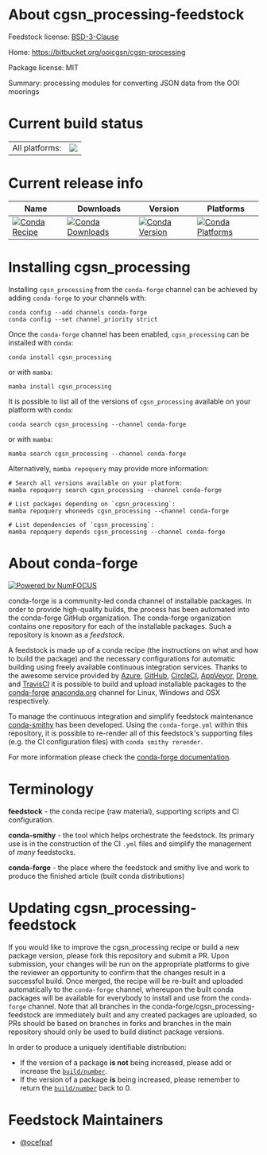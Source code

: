 About cgsn_processing-feedstock
===============================

Feedstock license: [BSD-3-Clause](https://github.com/conda-forge/cgsn_processing-feedstock/blob/main/LICENSE.txt)

Home: https://bitbucket.org/ooicgsn/cgsn-processing

Package license: MIT

Summary: processing modules for converting JSON data from the OOI moorings

Current build status
====================


<table><tr><td>All platforms:</td>
    <td>
      <a href="https://dev.azure.com/conda-forge/feedstock-builds/_build/latest?definitionId=2792&branchName=main">
        <img src="https://dev.azure.com/conda-forge/feedstock-builds/_apis/build/status/cgsn_processing-feedstock?branchName=main">
      </a>
    </td>
  </tr>
</table>

Current release info
====================

| Name | Downloads | Version | Platforms |
| --- | --- | --- | --- |
| [![Conda Recipe](https://img.shields.io/badge/recipe-cgsn_processing-green.svg)](https://anaconda.org/conda-forge/cgsn_processing) | [![Conda Downloads](https://img.shields.io/conda/dn/conda-forge/cgsn_processing.svg)](https://anaconda.org/conda-forge/cgsn_processing) | [![Conda Version](https://img.shields.io/conda/vn/conda-forge/cgsn_processing.svg)](https://anaconda.org/conda-forge/cgsn_processing) | [![Conda Platforms](https://img.shields.io/conda/pn/conda-forge/cgsn_processing.svg)](https://anaconda.org/conda-forge/cgsn_processing) |

Installing cgsn_processing
==========================

Installing `cgsn_processing` from the `conda-forge` channel can be achieved by adding `conda-forge` to your channels with:

```
conda config --add channels conda-forge
conda config --set channel_priority strict
```

Once the `conda-forge` channel has been enabled, `cgsn_processing` can be installed with `conda`:

```
conda install cgsn_processing
```

or with `mamba`:

```
mamba install cgsn_processing
```

It is possible to list all of the versions of `cgsn_processing` available on your platform with `conda`:

```
conda search cgsn_processing --channel conda-forge
```

or with `mamba`:

```
mamba search cgsn_processing --channel conda-forge
```

Alternatively, `mamba repoquery` may provide more information:

```
# Search all versions available on your platform:
mamba repoquery search cgsn_processing --channel conda-forge

# List packages depending on `cgsn_processing`:
mamba repoquery whoneeds cgsn_processing --channel conda-forge

# List dependencies of `cgsn_processing`:
mamba repoquery depends cgsn_processing --channel conda-forge
```


About conda-forge
=================

[![Powered by
NumFOCUS](https://img.shields.io/badge/powered%20by-NumFOCUS-orange.svg?style=flat&colorA=E1523D&colorB=007D8A)](https://numfocus.org)

conda-forge is a community-led conda channel of installable packages.
In order to provide high-quality builds, the process has been automated into the
conda-forge GitHub organization. The conda-forge organization contains one repository
for each of the installable packages. Such a repository is known as a *feedstock*.

A feedstock is made up of a conda recipe (the instructions on what and how to build
the package) and the necessary configurations for automatic building using freely
available continuous integration services. Thanks to the awesome service provided by
[Azure](https://azure.microsoft.com/en-us/services/devops/), [GitHub](https://github.com/),
[CircleCI](https://circleci.com/), [AppVeyor](https://www.appveyor.com/),
[Drone](https://cloud.drone.io/welcome), and [TravisCI](https://travis-ci.com/)
it is possible to build and upload installable packages to the
[conda-forge](https://anaconda.org/conda-forge) [anaconda.org](https://anaconda.org/)
channel for Linux, Windows and OSX respectively.

To manage the continuous integration and simplify feedstock maintenance
[conda-smithy](https://github.com/conda-forge/conda-smithy) has been developed.
Using the ``conda-forge.yml`` within this repository, it is possible to re-render all of
this feedstock's supporting files (e.g. the CI configuration files) with ``conda smithy rerender``.

For more information please check the [conda-forge documentation](https://conda-forge.org/docs/).

Terminology
===========

**feedstock** - the conda recipe (raw material), supporting scripts and CI configuration.

**conda-smithy** - the tool which helps orchestrate the feedstock.
                   Its primary use is in the construction of the CI ``.yml`` files
                   and simplify the management of *many* feedstocks.

**conda-forge** - the place where the feedstock and smithy live and work to
                  produce the finished article (built conda distributions)


Updating cgsn_processing-feedstock
==================================

If you would like to improve the cgsn_processing recipe or build a new
package version, please fork this repository and submit a PR. Upon submission,
your changes will be run on the appropriate platforms to give the reviewer an
opportunity to confirm that the changes result in a successful build. Once
merged, the recipe will be re-built and uploaded automatically to the
`conda-forge` channel, whereupon the built conda packages will be available for
everybody to install and use from the `conda-forge` channel.
Note that all branches in the conda-forge/cgsn_processing-feedstock are
immediately built and any created packages are uploaded, so PRs should be based
on branches in forks and branches in the main repository should only be used to
build distinct package versions.

In order to produce a uniquely identifiable distribution:
 * If the version of a package **is not** being increased, please add or increase
   the [``build/number``](https://docs.conda.io/projects/conda-build/en/latest/resources/define-metadata.html#build-number-and-string).
 * If the version of a package **is** being increased, please remember to return
   the [``build/number``](https://docs.conda.io/projects/conda-build/en/latest/resources/define-metadata.html#build-number-and-string)
   back to 0.

Feedstock Maintainers
=====================

* [@ocefpaf](https://github.com/ocefpaf/)

